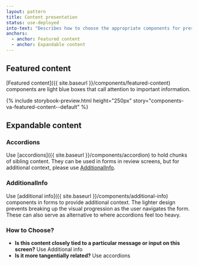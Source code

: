 ```yaml
---
layout: pattern
title: Content presentation
status: use-deployed
into-text: "Describes how to choose the appropriate components for presenting content in certain contexts."
anchors:
  - anchor: Featured content
  - anchor: Expandable content
---
```


## Featured content

[Featured content]({{ site.baseurl }}/components/featured-content) components are light blue boxes that call attention to important information.

{% include storybook-preview.html height="250px" story="components-va-featured-content--default" %}

## Expandable content

### Accordions

Use [accordions]({{ site.baseurl }}/components/accordion) to hold chunks of sibling content. They can be used in forms in review screens, but for additional context, please use [AdditionalInfo](#additionalinfo).

### AdditionalInfo

Use [additional info]({{ site.baseurl }}/components/additional-info) components in forms to provide additional context. The lighter design prevents breaking up the visual progression as the user navigates the form. These can also serve as alternative to where accordions feel too heavy.

### How to Choose?

- **Is this content closely tied to a particular message or input on this screen?** Use Additional info
- **Is it more tangentially related?** Use accordions
